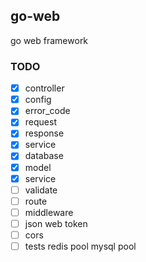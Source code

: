 ## go-web
go web framework

### TODO
- [x] controller 
- [x] config 
- [x] error_code 
- [x] request 
- [x] response 
- [x] service
- [x] database
- [x] model
- [x] service
- [ ] validate
- [ ] route
- [ ] middleware
- [ ] json web token
- [ ] cors
- [ ] tests
redis pool
mysql pool